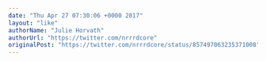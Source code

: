 ```yaml
---
date: "Thu Apr 27 07:30:06 +0000 2017"
layout: "like"
authorName: "Julie Horvath"
authorUrl: "https://twitter.com/nrrrdcore"
originalPost: "https://twitter.com/nrrrdcore/status/857497063235371008"
---
```

